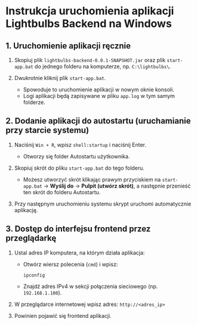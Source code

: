 # Instrukcja uruchomienia aplikacji Lightbulbs Backend na Windows

## 1. Uruchomienie aplikacji ręcznie

1. Skopiuj plik `lightbulbs-backend-0.0.1-SNAPSHOT.jar` oraz plik `start-app.bat` do jednego folderu na komputerze, np. `C:\lightbulbs\`.

2. Dwukrotnie kliknij plik `start-app.bat`.  
   - Spowoduje to uruchomienie aplikacji w nowym oknie konsoli.  
   - Logi aplikacji będą zapisywane w pliku `app.log` w tym samym folderze.

## 2. Dodanie aplikacji do autostartu (uruchamianie przy starcie systemu)

1. Naciśnij `Win + R`, wpisz `shell:startup` i naciśnij Enter.  
   - Otworzy się folder Autostartu użytkownika.

2. Skopiuj skrót do pliku `start-app.bat` do tego folderu.  
   - Możesz utworzyć skrót klikając prawym przyciskiem na `start-app.bat` → **Wyślij do** → **Pulpit (utwórz skrót)**, a następnie przenieść ten skrót do folderu Autostartu.

3. Przy następnym uruchomieniu systemu skrypt uruchomi automatycznie aplikację.

## 3. Dostęp do interfejsu frontend przez przeglądarkę

1. Ustal adres IP komputera, na którym działa aplikacja:  
   - Otwórz wiersz polecenia (`cmd`) i wpisz:  
     ```
     ipconfig
     ```  
   - Znajdź adres IPv4 w sekcji połączenia sieciowego (np. `192.168.1.100`).

2. W przeglądarce internetowej wpisz adres: `http://<adres_ip>` 
3. Powinien pojawić się frontend aplikacji.